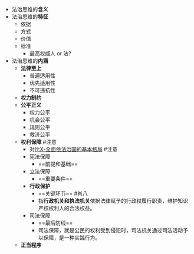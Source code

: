 - 法治思维的**含义**
- 法治思维的**特征**
	- 依据
	- 方式
	- 价值
	- 标准
		- 最高权威人 or 法?
- 法治思维的**内涵**
	- **法律至上**
		- 普遍适用性
		- 优先适用性
		- 不可违抗性
	- **权力制约**
	- **公平正义**
		- 权力公平
		- 机会公平
		- 规则公平
		- 救济公平
	- **权利保障** #注意
		- 对比[X-全面依法治国的基本格局](X-全面依法治国的基本格局.md) #注意
		- 宪法保障
			- ==前提和基础==
		- 立法保障
			- ==重要条件==
		- **行政保护**
			- ==关键环节== #肖八  
			- 指**行政机关和执法机关**依据法律赋予的行政权履行职责，维护知识产权权利人的合法权益。
		- 司法保障
			- ==最后防线==
			- 司法保障，就是公民的权利受到侵犯时，司法机关通过司法活动予以保障，是一种实践行为。
	- **正当程序**